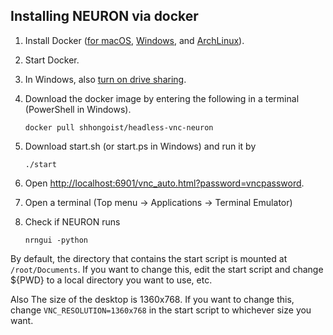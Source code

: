 ## Installing NEURON via docker

1. Install Docker ([for macOS](https://docs.docker.com/docker-for-mac/), [Windows](https://docs.docker.com/docker-for-windows/), and [ArchLinux](https://docs.docker.com/engine/installation/linux/archlinux/)).

2. Start Docker.

3. In Windows, also [turn on drive sharing](https://rominirani.com/docker-on-windows-mounting-host-directories-d96f3f056a2c#.w4v0e42tn).

4. Download the docker image by entering the following in a terminal (PowerShell in Windows).

   ```shell
   docker pull shhongoist/headless-vnc-neuron
   ```

5. Download start.sh (or start.ps in Windows) and run it by

   ~~~shell
   ./start
   ~~~

6. Open [http://localhost:6901/vnc_auto.html?password=vncpassword](http://localhost:6901/vnc_auto.html?password=vncpassword).

7. Open a terminal (Top menu → Applications → Terminal Emulator)

8. Check if NEURON runs

   ~~~shell
   nrngui -python
   ~~~




By default, the directory that contains the start script is mounted at `/root/Documents`. If you want to change this, edit the start script and change ${PWD} to a local directory you want to use, etc.

Also The size of the desktop is 1360x768. If you want to change this, change `VNC_RESOLUTION=1360x768` in the start script to whichever size you want.

